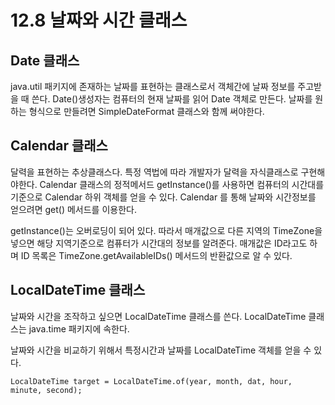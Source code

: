 # 12.8 날짜와 시간 클래스
## Date 클래스
java.util 패키지에 존재하는 날짜를 표현하는 클래스로서 객체간에 날짜 정보를 주고받을 때 쓴다.
Date()생성자는 컴퓨터의 현재 날짜를 읽어 Date 객체로 만든다.
날짜를 원하는 형식으로 만들려면 SimpleDateFormat 클래스와 함께 써야한다.

## Calendar 클래스
달력을 표현하는 추상클래스다. 특정 역법에 따라 개발자가 달력을 자식클래스로 구현해야한다.
Calendar 클래스의 정적메서드 getInstance()를 사용하면 컴퓨터의 시간대를 기준으로 Calendar 하위 객체를 얻을 수 있다.
Calendar 를 통해 날짜와 시간정보를 얻으려면 get() 메서드를 이용한다.

getInstance()는 오버로딩이 되어 있다. 따라서 매개값으로 다른 지역의 TimeZone을 넣으면 해당 지역기준으로 컴퓨터가 시간대의 정보를 알려준다.
매개값은 ID라고도 하며 ID 목록은 TimeZone.getAvailableIDs() 메서드의 반환값으로 알 수 있다.

## LocalDateTime 클래스
날짜와 시간을 조작하고 싶으면 LocalDateTime 클래스를 쓴다. 
LocalDateTime 클래스는 java.time 패키지에 속한다.

날짜와 시간을 비교하기 위해서 특정시간과 날짜를 LocalDateTime 객체를 얻을 수 있다.
~~~
LocalDateTime target = LocalDateTime.of(year, month, dat, hour, minute, second);
~~~
